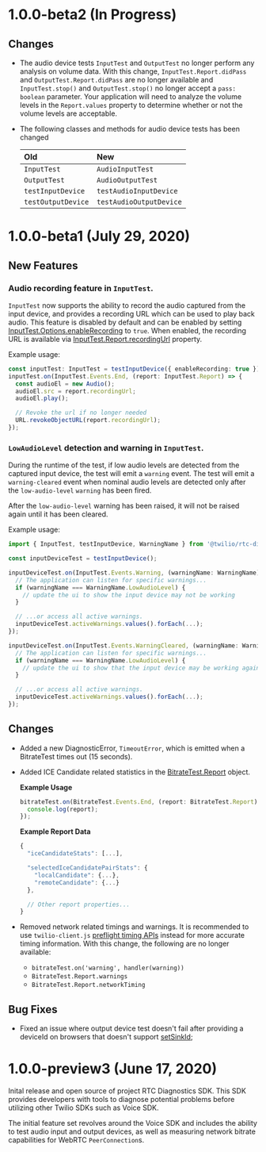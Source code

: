 1.0.0-beta2 (In Progress)
=========================

Changes
-------

* The audio device tests `InputTest` and `OutputTest` no longer perform any analysis on volume data. With this change, `InputTest.Report.didPass` and `OutputTest.Report.didPass` are no longer available and `InputTest.stop()` and `OutputTest.stop()` no longer accept a `pass: boolean` parameter. Your application will need to analyze the volume levels in the `Report.values` property to determine whether or not the volume levels are acceptable.

* The following classes and methods for audio device tests has been changed

  | Old                | New                     |
  |:-------------------|:------------------------|
  | `InputTest`        | `AudioInputTest`        |
  | `OutputTest`       | `AudioOutputTest`       |
  | `testInputDevice`  | `testAudioInputDevice`  |
  | `testOutputDevice` | `testAudioOutputDevice` |

1.0.0-beta1 (July 29, 2020)
============================

New Features
-------------

### Audio recording feature in `InputTest`.

`InputTest` now supports the ability to record the audio captured from the input device, and provides a recording URL which can be used to play back audio. This feature is disabled by default and can be enabled by setting [InputTest.Options.enableRecording](https://twilio.github.io/rtc-diagnostics/interfaces/inputtest.options.html#enablerecording) to `true`. When enabled, the recording URL is available via [InputTest.Report.recordingUrl](https://twilio.github.io/rtc-diagnostics/interfaces/inputtest.report.html#recordingurl) property.

Example usage:
```ts
const inputTest: InputTest = testInputDevice({ enableRecording: true });
inputTest.on(InputTest.Events.End, (report: InputTest.Report) => {
  const audioEl = new Audio();
  audioEl.src = report.recordingUrl;
  audioEl.play();

  // Revoke the url if no longer needed
  URL.revokeObjectURL(report.recordingUrl);
});
```

### `LowAudioLevel` detection and warning in `InputTest`.

During the runtime of the test, if low audio levels are detected from the captured input device, the test will emit a `warning` event. The test will emit a `warning-cleared` event when nominal audio levels are detected only after the `low-audio-level` `warning` has been fired.

After the `low-audio-level` warning has been raised, it will not be raised again until it has been cleared.

Example usage:
```ts
import { InputTest, testInputDevice, WarningName } from '@twilio/rtc-diagnostics';

const inputDeviceTest = testInputDevice();

inputDeviceTest.on(InputTest.Events.Warning, (warningName: WarningName) => {
  // The application can listen for specific warnings...
  if (warningName === WarningName.LowAudioLevel) {
    // update the ui to show the input device may not be working
  }

  // ...or access all active warnings.
  inputDeviceTest.activeWarnings.values().forEach(...);
});

inputDeviceTest.on(InputTest.Events.WarningCleared, (warningName: WarningName) => {
  // The application can listen for specific warnings...
  if (warningName === WarningName.LowAudioLevel) {
    // update the ui to show that the input device may be working again
  }

  // ...or access all active warnings.
  inputDeviceTest.activeWarnings.values().forEach(...);
});
```

Changes
-------

* Added a new DiagnosticError, `TimeoutError`, which is emitted when a BitrateTest times out (15 seconds).

* Added ICE Candidate related statistics in the [BitrateTest.Report](https://twilio.github.io/rtc-diagnostics/interfaces/bitratetest.report.html) object.

  **Example Usage**
  ```ts
  bitrateTest.on(BitrateTest.Events.End, (report: BitrateTest.Report) => {
    console.log(report);
  });
  ```

  **Example Report Data**
  ```js
  {
    "iceCandidateStats": [...],

    "selectedIceCandidatePairStats": {
      "localCandidate": {...},
      "remoteCandidate": {...}
    },

    // Other report properties...
  }
  ```

* Removed network related timings and warnings. It is recommended to use `twilio-client.js` [preflight timing APIs](https://github.com/twilio/twilio-client.js/blob/preflight/PREFLIGHT.md) instead for more accurate timing information. With this change, the following are no longer available:
  - `bitrateTest.on('warning', handler(warning))`
  - `BitrateTest.Report.warnings`
  - `BitrateTest.Report.networkTiming`

Bug Fixes
---------

* Fixed an issue where output device test doesn't fail after providing a deviceId on browsers that doesn't support [setSinkId](https://developer.mozilla.org/en-US/docs/Web/API/HTMLMediaElement/setSinkId);

1.0.0-preview3 (June 17, 2020)
==============================

Inital release and open source of project RTC Diagnostics SDK. This SDK provides developers with tools to diagnose potential problems before utilizing other Twilio SDKs such as Voice SDK.

The initial feature set revolves around the Voice SDK and includes the ability to test audio input and output devices, as well as measuring network bitrate capabilities for WebRTC `PeerConnection`s.
